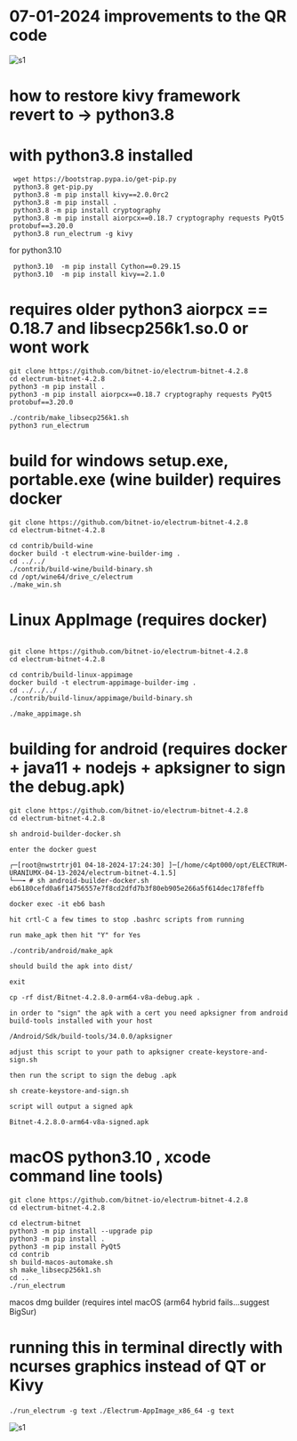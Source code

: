 # 07-01-2024 improvements to the QR code

![s1](https://github.com/c4pt000/a-PROTECTED_QR_CODE-QR-code-Encryption-layer-for-QR-codes-in-plainsight-and-machine-vision-and-crypt/releases/download/gif/new-QR-electrum-bitnet-4.2.8.gif)


# how to restore kivy framework revert to -> python3.8
# with python3.8 installed
```
 wget https://bootstrap.pypa.io/get-pip.py
 python3.8 get-pip.py 
 python3.8 -m pip install kivy==2.0.0rc2
 python3.8 -m pip install .
 python3.8 -m pip install cryptography
 python3.8 -m pip install aiorpcx==0.18.7 cryptography requests PyQt5 protobuf==3.20.0
 python3.8 run_electrum -g kivy
```
for python3.10
```
 python3.10  -m pip install Cython==0.29.15
 python3.10  -m pip install kivy==2.1.0
```

# requires older python3 aiorpcx == 0.18.7 and libsecp256k1.so.0 or wont work
```
git clone https://github.com/bitnet-io/electrum-bitnet-4.2.8
cd electrum-bitnet-4.2.8
python3 -m pip install .
python3 -m pip install aiorpcx==0.18.7 cryptography requests PyQt5 protobuf==3.20.0

./contrib/make_libsecp256k1.sh
python3 run_electrum
```

# build for windows setup.exe, portable.exe (wine builder) requires docker
```
git clone https://github.com/bitnet-io/electrum-bitnet-4.2.8
cd electrum-bitnet-4.2.8

cd contrib/build-wine
docker build -t electrum-wine-builder-img .
cd ../../
./contrib/build-wine/build-binary.sh
cd /opt/wine64/drive_c/electrum
./make_win.sh
```

# Linux AppImage (requires docker)
```

git clone https://github.com/bitnet-io/electrum-bitnet-4.2.8
cd electrum-bitnet-4.2.8

cd contrib/build-linux-appimage
docker build -t electrum-appimage-builder-img .
cd ../../../
./contrib/build-linux/appimage/build-binary.sh

./make_appimage.sh 
```

# building for android (requires docker + java11 + nodejs + apksigner to sign the debug.apk)

```
git clone https://github.com/bitnet-io/electrum-bitnet-4.2.8
cd electrum-bitnet-4.2.8

sh android-builder-docker.sh

enter the docker guest

┌─[root@nwstrtrj01 04-18-2024-17:24:30] ]─[/home/c4pt000/opt/ELECTRUM-URANIUMX-04-13-2024/electrum-bitnet-4.1.5]
└──╼ # sh android-builder-docker.sh 
eb6180cefd0a6f14756557e7f8cd2dfd7b3f80eb905e266a5f614dec178feffb

docker exec -it eb6 bash

hit crtl-C a few times to stop .bashrc scripts from running

run make_apk then hit "Y" for Yes

./contrib/android/make_apk

should build the apk into dist/

exit

cp -rf dist/Bitnet-4.2.8.0-arm64-v8a-debug.apk .

in order to "sign" the apk with a cert you need apksigner from android build-tools installed with your host

/Android/Sdk/build-tools/34.0.0/apksigner

adjust this script to your path to apksigner create-keystore-and-sign.sh

then run the script to sign the debug .apk

sh create-keystore-and-sign.sh

script will output a signed apk

Bitnet-4.2.8.0-arm64-v8a-signed.apk

```






# macOS python3.10 , xcode command line tools)

```
git clone https://github.com/bitnet-io/electrum-bitnet-4.2.8
cd electrum-bitnet-4.2.8

cd electrum-bitnet
python3 -m pip install --upgrade pip
python3 -m pip install .
python3 -m pip install PyQt5
cd contrib
sh build-macos-automake.sh
sh make_libsecp256k1.sh
cd ..
./run_electrum
```
macos dmg builder (requires intel macOS (arm64 hybrid fails...suggest BigSur)


# running this in terminal directly with ncurses graphics instead of QT or Kivy

```./run_electrum -g text```
```./Electrum-AppImage_x86_64 -g text```

![s1](https://github.com/bitnet-io/electrum-bitnet-4.2.8/releases/download/4.2.8/run_electrum-g-text.gif)
